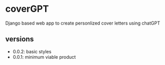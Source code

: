# coverGPT
Django based web app to create personlized cover letters using chatGPT

## versions
* 0.0.2: basic styles
* 0.0.1: minimum viable product
